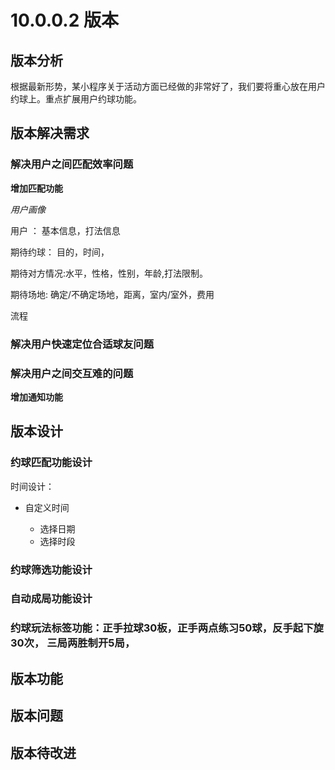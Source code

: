 # 10.0.0.2 版本

## 版本分析

根据最新形势，某小程序关于活动方面已经做的非常好了，我们要将重心放在用户约球上。重点扩展用户约球功能。

## 版本解决需求

### 解决用户之间匹配效率问题

**增加匹配功能**

*用户画像*

用户 ： 基本信息，打法信息

期待约球： 目的，时间，

期待对方情况:水平，性格，性别，年龄,打法限制。

期待场地: 确定/不确定场地，距离，室内/室外，费用

流程

### 解决用户快速定位合适球友问题

### 解决用户之间交互难的问题

**增加通知功能**



## 版本设计

### 约球匹配功能设计

   时间设计：

* 自定义时间

  * 选择日期
  * 选择时段

  





### 约球筛选功能设计
### 自动成局功能设计
### 约球玩法标签功能：正手拉球30板，正手两点练习50球，反手起下旋30次， 三局两胜制开5局， 



## 版本功能

## 版本问题



## 版本待改进



## 
